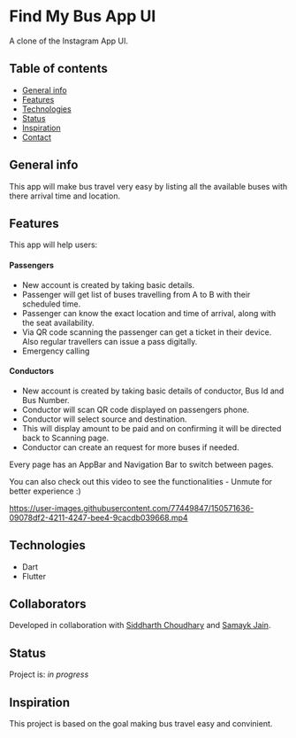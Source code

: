 # Find My Bus App UI 
A clone of the Instagram App UI.

## Table of contents
* [General info](#general-info)
* [Features](#features)
* [Technologies](#technologies)
* [Status](#status)
* [Inspiration](#inspiration)
* [Contact](#contact)



## General info
This app will make bus travel very easy by listing all the available buses with there arrival time and location.



## Features
This app will help users:  
 #### Passengers
* New account is created by taking basic details.
* Passenger will get list of buses travelling from A to B with their scheduled time.
* Passenger can know the exact location and time of arrival, along with the seat availability.
* Via QR code scanning the passenger can get a ticket in their device. Also regular travellers can issue a pass digitally.
* Emergency calling

 #### Conductors
* New account is created by taking basic details of conductor, Bus Id and Bus Number.
* Conductor will scan QR code displayed on passengers phone.
* Conductor will select source and destination.
* This will display amount to be paid and on confirming it will be directed back to Scanning page.
* Conductor can create an request for more buses if needed. 


Every page has an AppBar and Navigation Bar to switch between pages.

You can also check out this video to see the functionalities - 
Unmute for better experience :)  

https://user-images.githubusercontent.com/77449847/150571636-09078df2-4211-4247-bee4-9cacdb039668.mp4


## Technologies



* Dart
* Flutter

## Collaborators 
Developed in collaboration with [Siddharth Choudhary](https://github.com/babayaga2002) and [Samayk Jain](https://github.com/samyakjain26).


## Status
Project is: _in progress_

## Inspiration
This project is based on the goal making bus travel easy and convinient.










